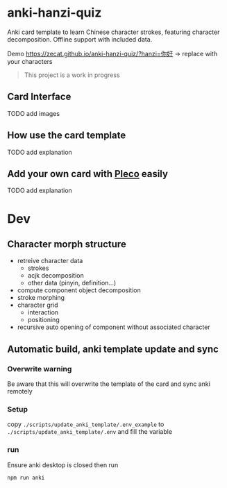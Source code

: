 # anki-hanzi-quiz

Anki card template to learn Chinese character strokes, featuring character decomposition. Offline support with included data.

Demo https://zecat.github.io/anki-hanzi-quiz/?hanzi=你好 -> replace with your characters

> This project is a work in progress

## Card Interface

TODO add images

## How use the card template

TODO add explanation

## Add your own card with [Pleco](https://play.google.com/store/apps/details?id=com.pleco.chinesesystem&pli=1) easily

TODO add explanation

# Dev

## Character morph structure

- retreive character data
  - strokes
  - acjk decomposition
  - other data (pinyin, definition...)
- compute component object decomposition
- stroke morphing
- character grid
  - interaction
  - positioning
- recursive auto opening of component without associated character

## Automatic build, anki template update and sync

### Overwrite warning

Be aware that this will overwrite the template of the card and sync anki remotely

### Setup

copy `./scripts/update_anki_template/.env_example` to `./scripts/update_anki_template/.env` and fill the variable

### run

Ensure anki desktop is closed then run

``` sh
npm run anki
```
